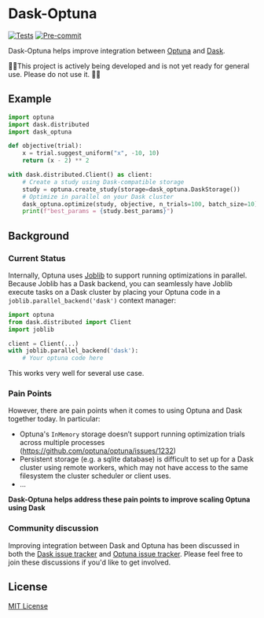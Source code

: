 # Dask-Optuna

[![Tests](https://github.com/jrbourbeau/dask-optuna/workflows/Tests/badge.svg)](https://github.com/jrbourbeau/dask-optuna/actions?query=workflow%3ATests+branch%3Amaster)
[![Pre-commit](https://github.com/jrbourbeau/dask-optuna/workflows/Pre-commit/badge.svg)](https://github.com/jrbourbeau/dask-optuna/actions?query=workflow%3APre-commit+branch%3Amaster)

Dask-Optuna helps improve integration between [Optuna](https://optuna.org/) and [Dask](https://dask.org/).

🚨🚨This project is actively being developed and is not yet ready for general use. Please do not use it. 🚨🚨

## Example

```python
import optuna
import dask.distributed
import dask_optuna

def objective(trial):
    x = trial.suggest_uniform("x", -10, 10)
    return (x - 2) ** 2

with dask.distributed.Client() as client:
    # Create a study using Dask-compatible storage
    study = optuna.create_study(storage=dask_optuna.DaskStorage())
    # Optimize in parallel on your Dask cluster
    dask_optuna.optimize(study, objective, n_trials=100, batch_size=10)
    print(f"best_params = {study.best_params}")
```

## Background

### Current Status

Internally, Optuna uses [Joblib](https://joblib.readthedocs.io/en/latest/) to support running optimizations in parallel.
Because Joblib has a Dask backend, you can seamlessly have Joblib execute tasks on a
Dask cluster by placing your Optuna code in a `joblib.parallel_backend('dask')` context manager:

```python
import optuna
from dask.distributed import Client
import joblib

client = Client(...)
with joblib.parallel_backend('dask'):
    # Your optuna code here
```

This works very well for several use case.

### Pain Points

However, there are pain points when it comes to using Optuna and Dask together today. In particular:

- Optuna's `InMemory` storage doesn’t support running optimization trials across multiple processes
  (https://github.com/optuna/optuna/issues/1232)
- Persistent storage (e.g. a sqlite database) is difficult to set up for a Dask cluster using remote workers,
  which may not have access to the same filesystem the cluster scheduler or client uses.
- ...

**Dask-Optuna helps address these pain points to improve scaling Optuna using Dask**

### Community discussion

Improving integration between Dask and Optuna has been discussed in both the
[Dask issue tracker](https://github.com/dask/dask/issues/6571) and
[Optuna issue tracker](https://github.com/optuna/optuna/issues/1766). Please feel free to join these discussions
if you'd like to get involved.

## License

[MIT License](LICENSE)

